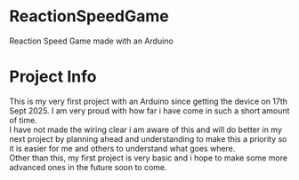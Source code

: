 # ReactionSpeedGame
Reaction Speed Game made with an Arduino

# Project Info
This is my very first project with an Arduino since getting the device on 17th Sept 2025. I am very proud with how far i have come in such a short amount of time.<br>
I have not made the wiring clear i am aware of this and will do better in my next project by planning ahead and understanding to make this a priority so it is easier for me and others to understand what goes where.<br>
Other than this, my first project is very basic and i hope to make some more advanced ones in the future soon to come.
